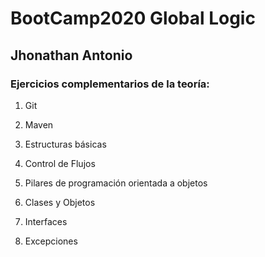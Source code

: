 # BootCamp2020 Global Logic

## Jhonathan Antonio

### Ejercicios complementarios de la teoría:

1. Git

2. Maven

4. Estructuras básicas

5. Control de Flujos

6. Pilares de programación orientada a objetos

7. Clases y Objetos

8. Interfaces

9. Excepciones
